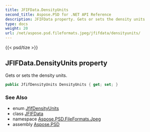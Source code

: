 ```yaml
---
title: JFIFData.DensityUnits
second_title: Aspose.PSD for .NET API Reference
description: JFIFData property. Gets or sets the density units
type: docs
weight: 20
url: /net/aspose.psd.fileformats.jpeg/jfifdata/densityunits/
---
```

{{< psd/tize >}}
## JFIFData.DensityUnits property

Gets or sets the density units.

```csharp
public JfifDensityUnits DensityUnits { get; set; }
```

### See Also

* enum [JfifDensityUnits](../../jfifdensityunits/)
* class [JFIFData](../)
* namespace [Aspose.PSD.FileFormats.Jpeg](../../jfifdata/)
* assembly [Aspose.PSD](../../../)


